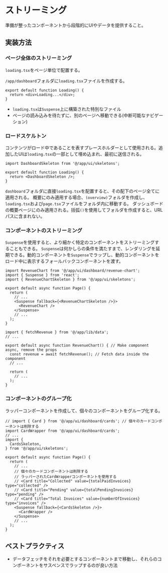 # ストリーミング
準備が整ったコンポーネントから段階的にUIやデータを提供すること。

## 実装方法
### ページ全体のストリーミング
`loading.tsx`をページ単位で配置する。

`/app/dashboard`フォルダに`loading.tsx`ファイルを作成する。

```tsx:loading.tsx
export default function Loading() {
  return <div>Loading...</div>;
}
```

- `loading.tsx`は`Suspense`上に構築された特別なファイル
- ページの読み込みを待たずに、別のページへ移動できる(中断可能なナビゲーション)

### ロードスケルトン
コンテンツがロード中であることを表すプレースホルダーとして使用される。追加したUIは`loading.tsx`の一部として埋め込まれ、最初に送信される。

```tsx:loading.tsx
import DashboardSkeleton from '@/app/ui/skeletons';
 
export default function Loading() {
  return <DashboardSkeleton />;
}
```

`dashboard`フォルダに直接`loading.tsx`を配置すると、その配下のページ全てに適用される。
概要にのみ適用する場合、`(overview)`フォルダを作成し、`loading.tsx`および`page.tsx`ファイルをフォルダ内に移動する。
ダッシュボードの概要ページにのみ適用される。括弧`()`を使用してフォルダを作成すると、URLパスに含まれない。

### コンポーネントのストリーミング
`Suspense`を使用すると、より細かく特定のコンポーネントをストリーミングすることもできる。
`Suspense`は何かしらの条件を満たすまで、レンダリングを延期できる。動的コンポーネントを`Suspense`でラップし、動的コンポーネントをロード中に表示するフォールバックコンポーネントを渡す。

```tsx:page.tsx
import RevenueChart from '@/app/ui/dashboard/revenue-chart';
import { Suspense } from 'react';
import { RevenueChartSkeleton } from '@/app/ui/skeletons';

export default async function Page() {
  return (
    // ...
    <Suspense fallback={<RevenueChartSkeleton />}>
      <RevenueChart />
    </Suspense>
    // ...
  );
}
```

```tsx:revenue-chart.tsx
import { fetchRevenue } from '@/app/lib/data';
// ...

export default async function RevenueChart() { // Make component async, remove the props
  const revenue = await fetchRevenue(); // Fetch data inside the component
  // ...

  return (
    // ...
  );
}
```

### コンポーネントのグループ化
ラッパーコンポーネントを作成して、個々のコンポーネントをグループ化する。

```tsx:page.tsx
// import { Card } from '@/app/ui/dashboard/cards'; // 個々のカードコンポーネントは削除する
import CardWrapper from '@/app/ui/dashboard/cards';
// ...
import {
  CardsSkeleton,
} from '@/app/ui/skeletons';

export default async function Page() {
  return (
    // ...
    // 個々のカードコンポーネントは削除する
    // ラッパーされたCardWrapperコンポーネントを使用する
    // <Card title="Collected" value={totalPaidInvoices} type="collected" />
    // <Card title="Pending" value={totalPendingInvoices} type="pending" />
    // <Card title="Total Invoices" value={numberOfInvoices} type="invoices" />
    <Suspense fallback={<CardsSkeleton />}>
      <CardWrapper />
    </Suspense>
    // ...
  );
}
```

## ベストプラクティス
- データフェッチをそれを必要とするコンポーネントまで移動し、それらのコンポーネントをサスペンスでラップするのが良い方法
